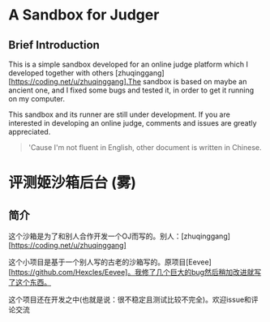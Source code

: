 # A Sandbox for Judger

## Brief Introduction

This is a simple sandbox developed for an online judge platform which I developed together with others [zhuqinggang][https://coding.net/u/zhuqinggang].The sandbox is based on maybe an ancient one, and I fixed some bugs and tested it, in order to get it running on my computer.

This sandbox and its runner are still under development. If you are interested in developing an online judge, comments and issues are greatly appreciated. 

> 'Cause I'm not fluent in English, other document is written in Chinese.



# 评测姬沙箱后台 (雾)

## 简介

这个沙箱是为了和别人合作开发一个OJ而写的。别人：[zhuqinggang][https://coding.net/u/zhuqinggang]

这个小项目是基于一个别人写的古老的沙箱写的。原项目[Eevee][https://github.com/Hexcles/Eevee]。我修了几个巨大的bug然后稍加改进就写了这个东西。

这个项目还在开发之中(也就是说：很不稳定且测试比较不完全)。欢迎issue和评论交流

